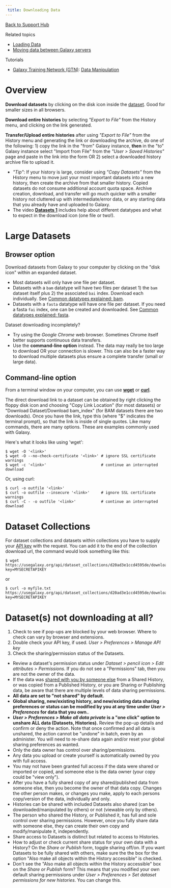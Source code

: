 ```yaml
---
 title: Downloading Data
---
```

[Back to Support Hub](/support/)

Related topics

 * [Loading Data](/support/loading-data/)
 * [Moving data between Galaxy servers](/blog/2016-07-moving-data-between-galaxy-instances/)
 
Tutorials

  * [Galaxy Training Network (GTN)](https://training.galaxyproject.org/): [Data Manipulation](https://training.galaxyproject.org/training-material/topics/galaxy-data-manipulation/)

# Overview

**Download datasets** by clicking on the disk icon inside the [dataset](/learn/managing-datasets/). Good for smaller sizes in all browsers.

**Download entire histories** by selecting _"Export to File"_ from the History menu, and clicking on the link generated.

**Transfer/Upload entire histories** after using _"Export to File"_ from the History menu and generating the link or downloading the archive, do one of the following: 1) copy the link in the "from" Galaxy instance, **then** in the "to" Galaxy instance select "Import from File" from the _"User > Saved Histories"_ page and paste in the link into the form OR 2) select a downloaded history archive file to upload it.
 * _"Tip"_: If your history is large, consider using _"Copy Datasets"_ from the History menu to move just your most important datasets into a new history, then create the archive from that smaller history. Copied datasets do not consume additional account quota space. Archive creation, download, and transfer will go much quicker with a smaller history not cluttered up with intermediate/error data, or any starting data that you already have and uploaded to Galaxy.
* The video **[Datasets 1](http://vimeo.com/galaxyproject/datasets1)** includes help about different datatypes and what to expect in the download icon (one file or two!).

# Large Datasets

## Browser option 

Download datasets from Galaxy to your computer by clicking on the "disk icon" within an expanded dataset. 

* Most datasets will only have one file per dataset. 
* Datasets with a `bam` datatype will have two files per dataset 1) the `bam` dataset itself plus 2) the associated `bai` index. Download each individually. See [Common datatypes explained: bam](/learn/datatypes/#bam).
* Datasets with a `fasta` datatype will have one file per dataset. If you need a fasta `fai` index, one can be created and downloaded. See [Common datatypes explained: fasta](/learn/datatypes/#fasta).

Dataset downloading incompletely?

* Try using the _Google Chrome_ web browser. Sometimes Chrome itself better supports continuous data transfers.
* Use the **command-line option** instead. The data may really be too large to download OR your connection is slower. This can also be a faster way to download multiple datasets plus ensure a complete transfer (small or large data).

## Command-line option

From a terminal window on your computer, you can use **[wget](https://www.gnu.org/software/wget/manual/html_node/Download-Options.html#Download-Options)** or **[curl](http://en.wikipedia.org/wiki/CURL)**.

The direct download link to a dataset can be obtained by right clicking the
floppy disk icon and choosing "Copy Link Location" (for most datasets) or
"Download Dataset/Download bam_index" (for BAM datasets there are two
downloads). Once you have the link, type this (where "$" indicates the terminal
prompt), so that the link is inside of single quotes. Like many commands, there
are many options. These are examples commonly used with Galaxy.

Here's what it looks like using 'wget':

```
$ wget -O '<link>'
$ wget -O --no-check-certificate '<link>' # ignore SSL certificate warnings
$ wget -c '<link>'                        # continue an interrupted download
```

Or, using curl:

```
$ curl -o outfile '<link>' 
$ curl -o outfile --insecure '<link>'     # ignore SSL certificate warnings
$ curl -C - -o outfile '<link>'           # continue an interrupted download
```

# Dataset Collections

For dataset collections and datasets within collections you have to supply your [API key](https://galaxyproject.org/develop/api/#enabling) with the request. You can add it to the end of the collection download url, the command would look something like this:

```
$ wget https://usegalaxy.org/api/dataset_collections/d20ad3e1ccd4595de/download?key=MYSECRETAPIKEY
```
or 
```
$ curl -o myfile.txt https://usegalaxy.org/api/dataset_collections/d20ad3e1ccd4595de/download?key=MYSECRETAPIKEY
```

# Dataset(s) not downloading at all?

1. Check to see if pop-ups are blocked by your web browser. Where to check can vary by browser and extensions.
1. Double check your API key, if used. _User > Preferences > Manage API key_
1. Check the sharing/permission status of the Datasets.
* Review a dataset's permission status under _Dataset > pencil icon > Edit attributes > Permissions_. If you do not see a "Permissions" tab, then you are not the owner of the data.
* If the data was [shared with you by someone else](/support/account-quotas/#find-histories-that-have-been-shared-with-you-and-unshare-those-not-needed) from a Shared History, or was copied from a Published History, or you are Sharing or Publishing data, be aware that there are multiple levels of data sharing permissions.
* **All data are set to "not shared" by default**. 
* **Global sharing, new/existing history, and new/existing data sharing preferences or status can be modified by you at any time under _User > Preferences_ for data that you own.**. 
* **_User > Preferences > Make all data private_ is a "one click" option to unshare ALL data (Datasets, Histories).** Review the pop-up details and confirm or deny the action. Note that once confirmed and all data is unshared, the action cannot be "undone" in batch, even by an administer. You will need to re-share data again and/or reset your global sharing preferences as wanted.
* Only the data owner has control over sharing/permissions. 
* Any data you upload or create yourself is automatically owned by you with full access.
* You may not have been granted full access if the data were shared or imported or copied, and someone else is the data owner (your copy could be "view only"). 
* After you have a fully shared copy of any shared/published data from someone else, then you become the owner of that data copy. Changes the other person makes, or changes you make, apply to each persons copy/version of the data, individually and only. 
* Histories can be shared with included Datasets also shared (can be downloaded/manipulated by others) or not (viewable only by others). 
* The person who shared the History, or Published it, has full and sole control over sharing permissions. However, once you fully share data with someone else, they can create their own copy and modify/manipulate it, independently.
* Share access to Datasets is distinct but related to access to Histories.
* How to adjust or check current share status for your own data with a History? On the _Share or Publish_ form, toggle sharing off/on. If you want Datasets to be fully shared with others, make sure the the box for the option "Also make all objects within the History accessible" is checked. 
* Don't see the "Also make all objects within the History accessible" box on the _Share or Publish_ form? This means that you modified your own default sharing permissions under _User > Preferences > Set dataset permissions for new histories_. You can change this.

